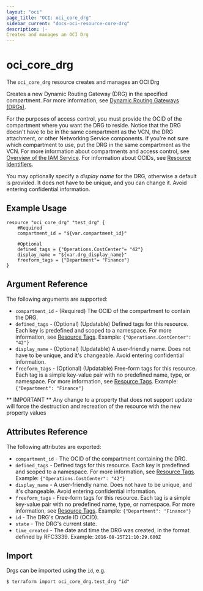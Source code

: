 ```yaml
---
layout: "oci"
page_title: "OCI: oci_core_drg"
sidebar_current: "docs-oci-resource-core-drg"
description: |-
Creates and manages an OCI Drg
---
```


# oci_core_drg
The `oci_core_drg` resource creates and manages an OCI Drg

Creates a new Dynamic Routing Gateway (DRG) in the specified compartment. For more information,
see [Dynamic Routing Gateways (DRGs)](https://docs.us-phoenix-1.oraclecloud.com/Content/Network/Tasks/managingDRGs.htm).

For the purposes of access control, you must provide the OCID of the compartment where you want
the DRG to reside. Notice that the DRG doesn't have to be in the same compartment as the VCN,
the DRG attachment, or other Networking Service components. If you're not sure which compartment
to use, put the DRG in the same compartment as the VCN. For more information about compartments
and access control, see [Overview of the IAM Service](https://docs.us-phoenix-1.oraclecloud.com/Content/Identity/Concepts/overview.htm).
For information about OCIDs, see [Resource Identifiers](https://docs.us-phoenix-1.oraclecloud.com/Content/General/Concepts/identifiers.htm).

You may optionally specify a *display name* for the DRG, otherwise a default is provided.
It does not have to be unique, and you can change it. Avoid entering confidential information.


## Example Usage

```hcl
resource "oci_core_drg" "test_drg" {
	#Required
	compartment_id = "${var.compartment_id}"

	#Optional
	defined_tags = {"Operations.CostCenter"= "42"}
	display_name = "${var.drg_display_name}"
	freeform_tags = {"Department"= "Finance"}
}
```

## Argument Reference

The following arguments are supported:

* `compartment_id` - (Required) The OCID of the compartment to contain the DRG.
* `defined_tags` - (Optional) (Updatable) Defined tags for this resource. Each key is predefined and scoped to a namespace. For more information, see [Resource Tags](https://docs.us-phoenix-1.oraclecloud.com/Content/General/Concepts/resourcetags.htm).  Example: `{"Operations.CostCenter": "42"}` 
* `display_name` - (Optional) (Updatable) A user-friendly name. Does not have to be unique, and it's changeable. Avoid entering confidential information.
* `freeform_tags` - (Optional) (Updatable) Free-form tags for this resource. Each tag is a simple key-value pair with no predefined name, type, or namespace. For more information, see [Resource Tags](https://docs.us-phoenix-1.oraclecloud.com/Content/General/Concepts/resourcetags.htm).  Example: `{"Department": "Finance"}` 


** IMPORTANT **
Any change to a property that does not support update will force the destruction and recreation of the resource with the new property values

## Attributes Reference

The following attributes are exported:

* `compartment_id` - The OCID of the compartment containing the DRG.
* `defined_tags` - Defined tags for this resource. Each key is predefined and scoped to a namespace. For more information, see [Resource Tags](https://docs.us-phoenix-1.oraclecloud.com/Content/General/Concepts/resourcetags.htm).  Example: `{"Operations.CostCenter": "42"}` 
* `display_name` - A user-friendly name. Does not have to be unique, and it's changeable. Avoid entering confidential information. 
* `freeform_tags` - Free-form tags for this resource. Each tag is a simple key-value pair with no predefined name, type, or namespace. For more information, see [Resource Tags](https://docs.us-phoenix-1.oraclecloud.com/Content/General/Concepts/resourcetags.htm).  Example: `{"Department": "Finance"}` 
* `id` - The DRG's Oracle ID (OCID).
* `state` - The DRG's current state.
* `time_created` - The date and time the DRG was created, in the format defined by RFC3339.  Example: `2016-08-25T21:10:29.600Z` 

## Import

Drgs can be imported using the `id`, e.g.

```
$ terraform import oci_core_drg.test_drg "id"
```
